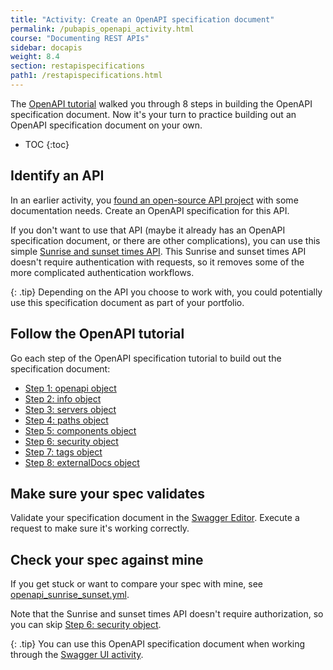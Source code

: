 ```yaml
---
title: "Activity: Create an OpenAPI specification document"
permalink: /pubapis_openapi_activity.html
course: "Documenting REST APIs"
sidebar: docapis
weight: 8.4
section: restapispecifications
path1: /restapispecifications.html
---
```


The [OpenAPI tutorial](pubapis_openapi_tutorial_overview.html) walked you through 8 steps in building the OpenAPI specification document. Now it's your turn to practice building out an OpenAPI specification document on your own.

* TOC
{:toc}

## Identify an API

In an earlier activity, you [found an open-source API project](docapis_find_open_source_project.html) with some documentation needs. Create an OpenAPI specification for this API.

If you don't want to use that API (maybe it already has an OpenAPI specification document, or there are other complications), you can use this simple [Sunrise and sunset times API](https://sunrise-sunset.org/api). This Sunrise and sunset times API doesn't require authentication with requests, so it removes some of the more complicated authentication workflows.

{: .tip}
Depending on the API you choose to work with, you could potentially use this specification document as part of your portfolio.

## Follow the OpenAPI tutorial

Go each step of the OpenAPI specification tutorial to build out the specification document:

* [Step 1: openapi object](pubapis_openapi_step1_openapi_object.html)
* [Step 2: info object](pubapis_openapi_step2_info_object.html)
* [Step 3: servers object](pubapis_openapi_step3_servers_object.html)
* [Step 4: paths object](pubapis_openapi_step4_paths_object.html)
* [Step 5: components object](pubapis_openapi_step5_components_object.html)
* [Step 6: security object](pubapis_openapi_step6_security_object.html)
* [Step 7: tags object](pubapis_openapi_step7_tags_object.html)
* [Step 8: externalDocs object](pubapis_openapi_step8_externaldocs_object.html)

## Make sure your spec validates

Validate your specification document in the [Swagger Editor](https://swagger.io/swagger-editor/). Execute a request to make sure it's working correctly.

## Check your spec against mine

If you get stuck or want to compare your spec with mine, see [openapi_sunrise_sunset.yml](http://idratherbewriting.com/learnapidoc/assets/files/swagger-sunrise-sunset/index.htmlopenapi_sunrise_sunset.yml).

Note that the Sunrise and sunset times API doesn't require authorization, so you can skip [Step 6: security object](pubapis_openapi_step6_security_object.html).

{: .tip}
You can use this OpenAPI specification document when working through the [Swagger UI activity](pubapis_swagger_ui_activity.html).
